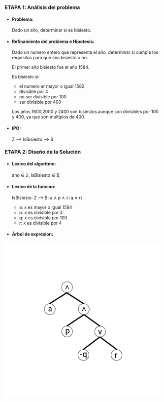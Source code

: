 ### ETAPA 1: Análisis del problema
* #### Problema: 
   Dado un año, determinar si es bisiesto.

* #### Refinamiento del problema e Hipotesis:

  Dado un numero entero que representa el año, determinar si cumple los requisitos para que sea bisiesto o no. 
  
  El primer año bisiesto fue el año 1584.
  
  Es bisiesto si: 
  - el numero er mayor o igual 1582
  - divisible por 4
  - no ser divisible por 100
  - ser divisible por 400
  
  Los años 1600,2000 y 2400 son bisiestos aunque son divisibles por 100 y 400, ya que son multiplos de 400.
  
* #### IPO: 
    Z --> IsBisiesto --> B


### ETAPA 2: Diseño de la Solución
* #### Lexico del algoritmo: 
   ano ∈ ℤ, IsBisiesto ∈ B;
   
   
* #### Lexico de la funcion:
    
    IsBisiesto: Z --> B: a ∧ p ∧ (¬q ∨ r) 
    
    - a: x es mayor o igual 1584
    - p: x es divisible por 4
    - q: x es divisible por 100
    - r: x es divisible por 4
    
* #### Árbol de expresion:
![](https://github.com/mdominguez01/AED/blob/master/Imagenes/03-Bisiesto/arbol.png)
    
